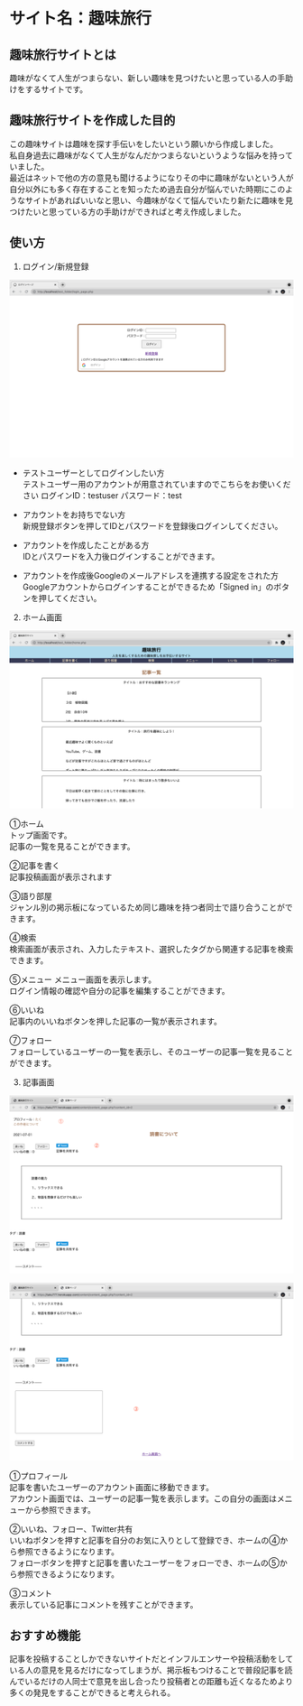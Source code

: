 # サイト名：趣味旅行

## 趣味旅行サイトとは
趣味がなくて人生がつまらない、新しい趣味を見つけたいと思っている人の手助けをするサイトです。

## 趣味旅行サイトを作成した目的
この趣味サイトは趣味を探す手伝いをしたいという願いから作成しました。  
私自身過去に趣味がなくて人生がなんだかつまらないというような悩みを持っていました。  
最近はネットで他の方の意見も聞けるようになりその中に趣味がないという人が自分以外にも多く存在することを知ったため過去自分が悩んでいた時期にこのようなサイトがあればいいなと思い、今趣味がなくて悩んでいたり新たに趣味を見つけたいと思っている方の手助けができればと考え作成しました。

## 使い方
1. ログイン/新規登録

![写真](/img/login_page.png)

* テストユーザーとしてログインしたい方  
テストユーザー用のアカウントが用意されていますのでこちらをお使いください
ログインID：testuser
パスワード：test

* アカウントをお持ちでない方  
新規登録ボタンを押してIDとパスワードを登録後ログインしてください。

* アカウントを作成したことがある方  
IDとパスワードを入力後ログインすることができます。

* アカウントを作成後Googleのメールアドレスを連携する設定をされた方  
Googleアカウントからログインすることができるため「Signed in」のボタンを押してください。

2. ホーム画面

![写真](/img/home.png)

①ホーム  
トップ画面です。  
記事の一覧を見ることができます。

②記事を書く  
記事投稿画面が表示されます

③語り部屋  
ジャンル別の掲示板になっているため同じ趣味を持つ者同士で語り合うことができます。

④検索   
検索画面が表示され、入力したテキスト、選択したタグから関連する記事を検索できます。

⑤メニュー
メニュー画面を表示します。  
ログイン情報の確認や自分の記事を編集することができます。

⑥いいね  
記事内のいいねボタンを押した記事の一覧が表示されます。

⑦フォロー  
フォローしているユーザーの一覧を表示し、そのユーザーの記事一覧を見ることができます。

3. 記事画面

![写真](/img/content_page1.png)

![写真](/img/content_page2.png)

①プロフィール  
記事を書いたユーザーのアカウント画面に移動できます。  
アカウント画面では、ユーザーの記事一覧を表示します。この自分の画面はメニューから参照できます。

②いいね、フォロー、Twitter共有  
いいねボタンを押すと記事を自分のお気に入りとして登録でき、ホームの④から参照できるようになります。  
フォローボタンを押すと記事を書いたユーザーをフォローでき、ホームの⑤から参照できるようになります。

③コメント  
表示している記事にコメントを残すことができます。

## おすすめ機能

記事を投稿することしかできないサイトだとインフルエンサーや投稿活動をしている人の意見を見るだけになってしまうが、掲示板もつけることで普段記事を読んでいるだけの人同士で意見を出し合ったり投稿者との距離も近くなるためより多くの発見をすることができると考えられる。